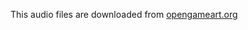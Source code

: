 This audio files are downloaded from [opengameart.org](https://opengameart.org/content/8-magic-attacks)
